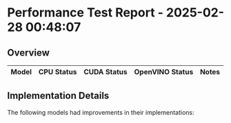 # Performance Test Report - 2025-02-28 00:48:07

## Overview

| Model | CPU Status | CUDA Status | OpenVINO Status | Notes |
|-------|------------|-------------|-----------------|-------|

## Implementation Details

The following models had improvements in their implementations:

